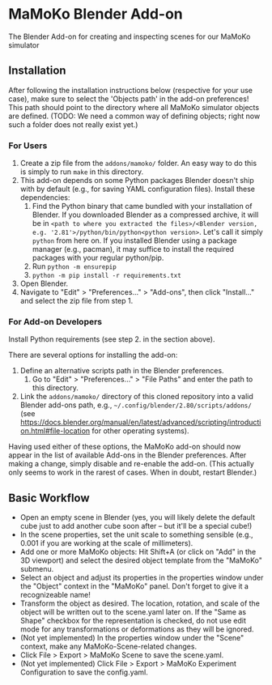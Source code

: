 # MaMoKo Blender Add-on

The Blender Add-on for creating and inspecting scenes for our MaMoKo simulator

## Installation

After following the installation instructions below (respective for your use case), make sure to select the 'Objects path' in the add-on preferences!
This path should point to the directory where all MaMoKo simulator objects are defined.
(TODO: We need a common way of defining objects; right now such a folder does not really exist yet.)

### For Users

1. Create a zip file from the `addons/mamoko/` folder.
    An easy way to do this is simply to run `make` in this directory.
2. This add-on depends on some Python packages Blender doesn't ship with by default (e.g., for saving YAML configuration files). Install these dependencies:
    1. Find the Python binary that came bundled with your installation of Blender. If you downloaded Blender as a compressed archive, it will be in `<path to where you extracted the files>/<Blender version, e.g. '2.81'>/python/bin/python<python version>`. Let's call it simply `python` from here on. If you installed Blender using a package manager (e.g., pacman), it may suffice to install the required packages with your regular python/pip.
    2. Run `python -m ensurepip`
    3. `python -m pip install -r requirements.txt`
3. Open Blender.
4. Navigate to "Edit" > "Preferences…" > "Add-ons", then click "Install…" and select the zip file from step 1.

### For Add-on Developers

Install Python requirements (see step 2. in the section above).

There are several options for installing the add-on:

1. Define an alternative scripts path in the Blender preferences.
    1. Go to "Edit" > "Preferences…" > "File Paths" and enter the path to this directory.
2. Link the `addons/mamoko/` directory of this cloned repository into a valid Blender add-ons path, e.g., `~/.config/blender/2.80/scripts/addons/` (see https://docs.blender.org/manual/en/latest/advanced/scripting/introduction.html#file-location for other operating systems).

Having used either of these options, the MaMoKo add-on should now appear in the list of available Add-ons in the Blender preferences.
After making a change, simply disable and re-enable the add-on. (This actually only seems to work in the rarest of cases. When in doubt, restart Blender.)

## Basic Workflow

- Open an empty scene in Blender (yes, you will likely delete the default cube just to add another cube soon after – but it'll be a special cube!)
- In the scene properties, set the unit scale to something sensible (e.g., 0.001 if you are working at the scale of millimeters).
- Add one or more MaMoKo objects: Hit Shift+A (or click on "Add" in the 3D viewport) and select the desired object template from the "MaMoKo" submenu.
- Select an object and adjust its properties in the properties window under the "Object" context in the "MaMoKo" panel. Don't forget to give it a recognizeable name!
- Transform the object as desired. The location, rotation, and scale of the object will be written out to the scene.yaml later on. If the "Same as Shape" checkbox for the representation is checked, do not use edit mode for any transformations or deformations as they will be ignored.
- (Not yet implemented) In the properties window under the "Scene" context, make any MaMoKo-Scene-related changes.
- Click File > Export > MaMoKo Scene to save the scene.yaml.
- (Not yet implemented) Click File > Export > MaMoKo Experiment Configuration to save the config.yaml.
